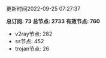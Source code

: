 更新时间2022-09-25 07:27:37

**总订阅: 73**
**总节点: 2733**
**有效节点: 760**
- v2ray节点: 282
- ss节点: 452
- trojan节点: 26
